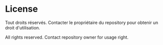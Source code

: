 # License

Tout droits réservés. Contacter le propriétaire du repository pour obtenir un droit d'utilisation.

All rights reserved. Contact repository owner for usage right.
